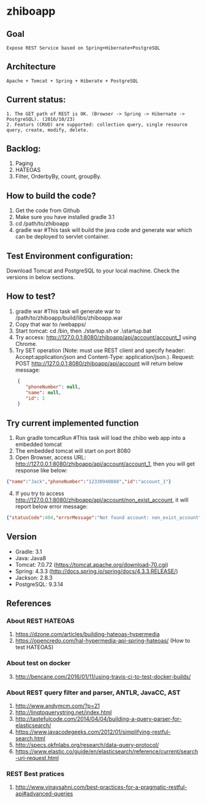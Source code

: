 # zhiboapp



## Goal
	Expose REST Service based on Spring+Hibernate+PostgreSQL

## Architecture
	Apache + Tomcat + Spring + Hiberate + PostgreSQL
	
## Current status:
	1. The GET path of REST is OK. (Browser -> Spring -> Hibernate -> PostgreSQL). (2016/10/23)
	2. Featurs (CRUD) are supported: collection query, single resource query, create, modify, delete.
	
## Backlog:
1. Paging
2. HATEOAS
3. Filter, OrderbyBy, count, groupBy.

## How to build the code?

1. Get the code from Github
2. Make sure you have installed gradle 3.1
3. cd /path/to/zhiboapp
4. gradle war #This task will build the java code and generate war which can be deployed to servlet container.

## Test Environment configuration:

Download Tomcat and PostgreSQL to your local machine. Check the versions in below sections.
	
## How to test?
1. gradle war #This task wll generate war to /path/to/zhiboapp/build/libs/zhiboapp.war
2. Copy that war to <TomcatHome>/webapps/
3. Start tomcat: cd <TomcatHome>/bin, then ./startup.sh or .\startup.bat
4. Try access: http://127.0.0.1:8080/zhiboapp/api/account/account_1 using Chrome.
5. Try SET operation (Note: must use REST client and specify header: Accept:application/json and Content-Type: application/json.). Request: POST http://127.0.0.1:8080/zhiboapp/api/account will return below message:
```json
    {
       "phoneNumber": null,
       "name": null,
       "id": 1
    }
```

## Try current implemented function

1. Run gradle tomcatRun  #This task will load the zhibo web app into a embedded tomcat
2. The embedded tomcat will start on port 8080
3. Open Browser, access URL: http://127.0.0.1:8080/zhiboapp/api/account/account_1, then you will get response like below:

```json
{"name":"Jack","phoneNumber":"12330940888","id":"account_1"}
```

4. If you try to access http://127.0.0.1:8080/zhiboapp/api/account/non_exist_account, it will report below error message:

```json
{"statusCode":404,"errorMessage":"Not found account: non_exist_account"}
```

## Version
* Gradle: 3.1
* Java: Java8
* Tomcat: 7.0.72 (https://tomcat.apache.org/download-70.cgi)
* Spring: 4.3.3  (http://docs.spring.io/spring/docs/4.3.3.RELEASE/)
* Jackson: 2.8.3
* PostgreSQL: 9.3.14 

## References

### About REST HATEOAS
1. https://dzone.com/articles/building-hateoas-hypermedia
2. https://opencredo.com/hal-hypermedia-api-spring-hateoas/ (How to test HATEOAS)

### About test on docker
3. http://bencane.com/2016/01/11/using-travis-ci-to-test-docker-builds/

### About REST query filter and parser, ANTLR, JavaCC, AST
1. http://www.andymcm.com/?p=21
2. http://linqtoquerystring.net/index.html
3. http://tastefulcode.com/2014/04/04/building-a-query-parser-for-elasticsearch/
4. https://www.javacodegeeks.com/2012/01/simplifying-restful-search.html
5. http://specs.okfnlabs.org/research/data-query-protocol/
6. https://www.elastic.co/guide/en/elasticsearch/reference/current/search-uri-request.html

### REST Best pratices
1. http://www.vinaysahni.com/best-practices-for-a-pragmatic-restful-api#advanced-queries


